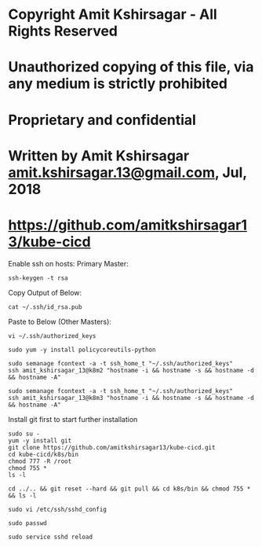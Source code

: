 # Copyright Amit Kshirsagar - All Rights Reserved
# Unauthorized copying of this file, via any medium is strictly prohibited
# Proprietary and confidential
# Written by Amit Kshirsagar <amit.kshirsagar.13@gmail.com>, Jul, 2018
# https://github.com/amitkshirsagar13/kube-cicd

Enable ssh on hosts:
Primary Master:
```
ssh-keygen -t rsa
```

Copy Output of Below:
```
cat ~/.ssh/id_rsa.pub
```
Paste to Below (Other Masters):
```
vi ~/.ssh/authorized_keys

sudo yum -y install policycoreutils-python

sudo semanage fcontext -a -t ssh_home_t "~/.ssh/authorized_keys"
ssh amit_kshirsagar_13@k8m2 "hostname -i && hostname -s && hostname -d && hostname -A"

sudo semanage fcontext -a -t ssh_home_t "~/.ssh/authorized_keys"
ssh amit_kshirsagar_13@k8m3 "hostname -i && hostname -s && hostname -d && hostname -A"
```


Install git first to start further installation

```
sudo su -
yum -y install git
git clone https://github.com/amitkshirsagar13/kube-cicd.git
cd kube-cicd/k8s/bin
chmod 777 -R /root
chmod 755 *
ls -l

cd ../.. && git reset --hard && git pull && cd k8s/bin && chmod 755 * && ls -l

sudo vi /etc/ssh/sshd_config

sudo passwd

sudo service sshd reload
```